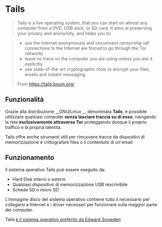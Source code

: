 # Tails

>Tails is a live operating system, that you can start on almost any computer from a DVD, USB stick, or SD card. It aims at preserving your privacy and anonymity, and helps you to:

> - use the Internet anonymously and circumvent censorship (all connections to the Internet are forced to go through the Tor network)
> - leave no trace on the computer you are using unless you ask it explicitly
> - use state-of-the-art cryptographic tools to encrypt your files, emails and instant messaging.
>
> From https://tails.boum.org/

## Funzionalità

Grazie alla distribuzione __GNU/Linux __ denominata __Tails__, è possibile utilizzare qualsiasi computer __senza lasciare traccia su di esso__, navigando la rete __esclusivamente attraverso Tor__ proteggendo dunque il proprio traffico e la propria identità.

Tails offre anche strumenti utili per rimuovere tracce da dispositivi di memorizzazione e crittografare files o il contentuto di un'email.

## Funzionamento

Il sistema operativo Tails può essere eseguito da:

- Hard Disk interni o esterni
- Qualsiasi dispositivo di memorizzazione USB rescrivibile
- Schede SD o micro SD

L'immagine disco del sistema operativo contiene tutto il necessario per collegarsi a Internet e i driver necessari per funzionare sulla maggior parte dei computer.

Tails [è il sistema operativo preferito da Edward Snowden](http://www.wired.com/2014/04/tails/)